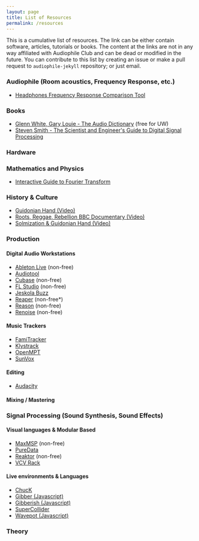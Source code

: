 ```yaml
---
layout: page
title: List of Resources
permalink: /resources
---
```


This is a cumulative list of resources. The link can be either contain software, articles, tutorials or books. The content at the links are not in any way affiliated with Audiophile Club and can be dead or modified in the future. You can contribute to this list by creating an issue or make a pull request to `audiophile-jekyll` repository; or just email.

### Audiophile (Room acoustics, Frequency Response, etc.)
* [Headphones Frequency Response Comparison Tool](http://graphs.headphone.com/)

### Books
* [Glenn White, Gary Louie - The Audio Dictionary](https://alliance-primo.hosted.exlibrisgroup.com/primo-explore/fulldisplay?docid=CP71186877240001451&context=L&vid=UW&search_scope=all&tab=default_tab&lang=en_US) (free for UW)
* [Steven Smith - The Scientist and Engineer's Guide to Digital Signal Processing](http://www.dspguide.com/)

### Hardware 

### Mathematics and Physics
* [Interactive Guide to Fourier Transform](https://betterexplained.com/articles/an-interactive-guide-to-the-fourier-transform/)

### History & Culture
* [Guidonian Hand (Video)](https://www.youtube.com/watch?v=eBq-S_QdU2U)
* [Roots, Reggae, Rebellion BBC Documentary (Video)](https://www.youtube.com/watch?v=ZuykKp_ZIGI)
* [Solmization & Guidonian Hand (Video)](https://www.youtube.com/watch?v=IRDDT1uSrd0)

### Production
#### Digital Audio Workstations
* [Ableton Live](https://www.ableton.com/en/live/) (non-free)
* [Audiotool](https://audiotool.com)
* [Cubase](https://www.steinberg.net/en/products/cubase/) (non-free)
* [FL Studio](https://www.image-line.com/flstudio/) (non-free)
* [Jeskola Buzz](http://jeskola.net/buzz/)
* [Reaper](https://www.reaper.fm/) (non-free\*)
* [Reason](https://www.propellerheads.se/en/reason) (non-free)
* [Renoise](https://www.renoise.com/) (non-free)

#### Music Trackers
* [FamiTracker](http://famitracker.com/)
* [Klystrack](https://kometbomb.github.io/klystrack/)
* [OpenMPT](https://openmpt.org/)
* [SunVox](http://www.warmplace.ru/soft/sunvox/)

#### Editing
* [Audacity](http://www.audacityteam.org/)

#### Mixing / Mastering

### Signal Processing (Sound Synthesis, Sound Effects)
#### Visual languages & Modular Based
* [MaxMSP](https://cycling74.com/products/max/) (non-free)
* [PureData](http://puredata.info/) 
* [Reaktor](https://www.native-instruments.com/en/products/komplete/synths/reaktor-6/) (non-free)
* [VCV Rack](https://vcvrack.com/)

#### Live environments & Languages
* [ChucK](http://chuck.cs.princeton.edu/)
* [Gibber (Javascript)](http://gibber.mat.ucsb.edu/)
* [Gibberish (Javascript)](http://www.charlie-roberts.com/gibberish/playground/)
* [SuperCollider](http://supercollider.github.io/)
* [Wavepot (Javascript)](http://wavepot.com/)

### Theory